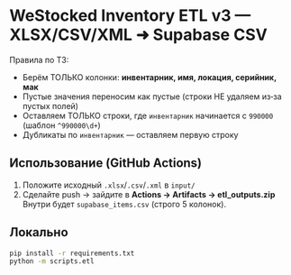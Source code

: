 # WeStocked Inventory ETL v3 — XLSX/CSV/XML ➜ Supabase CSV

Правила по ТЗ:
- Берём ТОЛЬКО колонки: **инвентарник, имя, локация, серийник, мак**
- Пустые значения переносим как пустые (строки НЕ удаляем из‑за пустых полей)
- Оставляем ТОЛЬКО строки, где `инвентарник` начинается с `990000` (шаблон `^990000\d+`)
- Дубликаты по `инвентарник` — оставляем первую строку

## Использование (GitHub Actions)
1) Положите исходный `.xlsx`/`.csv`/`.xml` в `input/`
2) Сделайте push → зайдите в **Actions → Artifacts → etl_outputs.zip**
Внутри будет `supabase_items.csv` (строго 5 колонок).

## Локально
```bash
pip install -r requirements.txt
python -m scripts.etl
```


